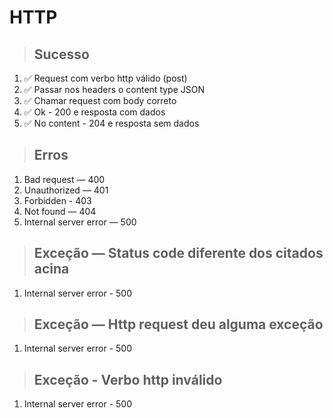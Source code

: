 # HTTP

> ## Sucesso
1. ✅ Request com verbo http válido (post)
2. ✅ Passar nos headers o content type JSON
3. ✅ Chamar request com body correto
4. ✅ Ok - 200 e resposta com dados
5. ✅ No content - 204 e resposta sem dados

> ## Erros

1. Bad request — 400
2. Unauthorized — 401
3. Forbidden - 403
4. Not found — 404
5. Internal server error — 500

> ## Exceção — Status code diferente dos citados acina
1. Internal server error - 500

> ## Exceção — Http request deu alguma exceção
1. Internal server error - 500

> ## Exceção - Verbo http inválido
1. Internal server error - 500